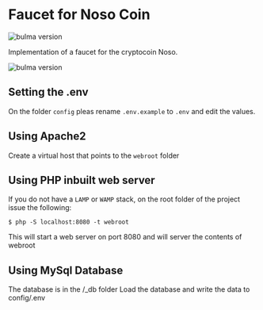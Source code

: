 # Faucet for Noso Coin

 ![bulma version](https://img.shields.io/badge/bulma-0.9.0-4169e1.svg)

Implementation of a faucet for the cryptocoin Noso.

![bulma version](https://img.shields.io/badge/bulma-0.9.0-4169e1.svg)


## Setting the .env

On the folder `config` pleas rename `.env.example` to `.env` and edit the values.

## Using Apache2

Create a virtual host that points to the `webroot` folder

## Using PHP inbuilt web server

If you do not have a `LAMP` or `WAMP` stack, on the root folder of the project issue the following:

```console
$ php -S localhost:8080 -t webroot
```

This will start a web server on port 8080 and will server the contents of webroot

## Using MySql Database
The database is in the /_db folder
Load the database and write the data to config/.env

